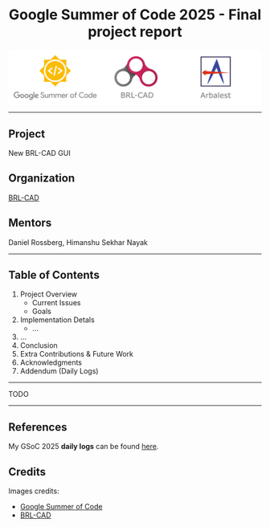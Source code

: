 <h1 align="center">Google Summer of Code 2025 - Final project report</h1>

<img align="center" src="assets/imgs/logos/logos.png" alt="GSoC_BRLCAD_arbalest_logo">

---

## Project
New BRL-CAD GUI

## Organization
[BRL-CAD](https://brlcad.org/)

## Mentors
Daniel Rossberg, Himanshu Sekhar Nayak

---

## Table of Contents
1. Project Overview
    - Current Issues
    - Goals
2. Implementation Detals
    - ...
3. ...
4. Conclusion
5. Extra Contributions & Future Work
6. Acknowledgments
7. Addendum (Daily Logs)

---

TODO

---

## References
My GSoC 2025 **daily logs** can be found [here](https://lorenzopegorari.github.io/GSoC25-report/logs).

## Credits
Images credits:
- [Google Summer of Code](https://summerofcode.withgoogle.com/)
- [BRL-CAD](https://brlcad.org/)

